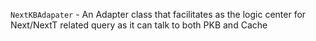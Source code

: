 `NextKBAdapater` - An Adapter class that facilitates as the logic center for Next/NextT related query as it can talk to
both PKB and Cache
